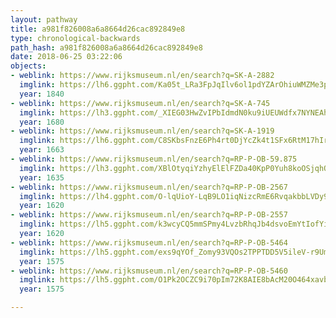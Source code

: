 ```yaml
---
layout: pathway
title: a981f826008a6a8664d26cac892849e8
type: chronological-backwards
path_hash: a981f826008a6a8664d26cac892849e8
date: 2018-06-25 03:22:06
objects:
- weblink: https://www.rijksmuseum.nl/en/search?q=SK-A-2882
  imglink: https://lh6.ggpht.com/Ka05t_LRa3FpJqIlv6ol1pdYZArOhiuWMZMe3prqHY9BV5Xy-b4NS6-DcgooWH6k-zAro0-_Fo4tqdz7EtjmWrwyAg=s200
  year: 1840
- weblink: https://www.rijksmuseum.nl/en/search?q=SK-A-745
  imglink: https://lh3.ggpht.com/_XIEG03HwZvIPbIdmdN0ku9iUEUWdfx7NYNEAhGJkr3ia_HMZNR0bStgSt8E-_Pgjbxl7533twAcw-Ewk_AWHS7DAjM=s200
  year: 1680
- weblink: https://www.rijksmuseum.nl/en/search?q=SK-A-1919
  imglink: https://lh6.ggpht.com/C8SKbsFnzE6Ph4rt0DjYcZk4t1SFx6RtM17hIrc9NBSD0HFCNe3PEFkMChXGpsND6dAHa4UrFmgsWdwPli0yjuTzoTnf=s200
  year: 1663
- weblink: https://www.rijksmuseum.nl/en/search?q=RP-P-OB-59.875
  imglink: https://lh3.ggpht.com/XBlOtyqiYzhyElElFZDa40KpP0Yuh8koOSjqhQOiAcPvW6AtwN2-HKB5K6C5dJxPfNLSOWz6pVliI5jC2RAal2r3Mn4=s200
  year: 1635
- weblink: https://www.rijksmuseum.nl/en/search?q=RP-P-OB-2567
  imglink: https://lh4.ggpht.com/O-lqUioY-LqB9LO1iqNizcRmE6RvqakbbLVDy9MG3dKvUU9d7AgJwEelw20PrMA7OY0nDViTs7pSNHHMClFZLC3v8KmC=s200
  year: 1620
- weblink: https://www.rijksmuseum.nl/en/search?q=RP-P-OB-2557
  imglink: https://lh5.ggpht.com/k3wcyCQ5mmSPmy4LvzbRhqJb4dsvoEmYtIofYiGGGm9HcZkTDptdQ65JKP35dDx_nr66hS9iI7-XVF3mWImaJc-msj8=s200
  year: 1620
- weblink: https://www.rijksmuseum.nl/en/search?q=RP-P-OB-5464
  imglink: https://lh5.ggpht.com/exs9qYOf_Zomy93VQOs2TPPTDD5V5ileV-r9UmlmJLPoarGAIflYn6NTKvh6Ch7fYIXKcaMcSchlrMYEs4j3vOv-6g=s200
  year: 1575
- weblink: https://www.rijksmuseum.nl/en/search?q=RP-P-OB-5460
  imglink: https://lh5.ggpht.com/O1Pk2OCZC9i70pIm72K8AIE8bAcM20O464xavbZRYRr-Kz3jJehLFh2OSACpxUlCnchS5h2lTePBYf_V6Zsl0W56yb4=s200
  year: 1575

---
```

